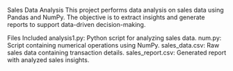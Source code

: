Sales Data Analysis
This project performs data analysis on sales data using Pandas and NumPy. The objective is to extract insights and generate reports to support data-driven decision-making.

Files Included
analysis1.py: Python script for analyzing sales data.
num.py: Script containing numerical operations using NumPy.
sales_data.csv: Raw sales data containing transaction details.
sales_report.csv: Generated report with analyzed sales insights.
